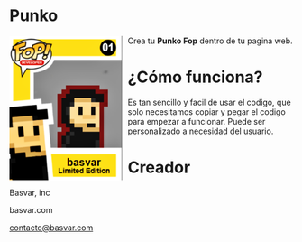 # Punko

<p align="center">
<img src="cdn/bvpf.png"
	alt="Punko"
	width="200"
	style="float: left; margin-right: 10px;" />
</p>

Crea tu **Punko Fop** dentro de tu pagina web.


¿Cómo funciona?
======
Es tan sencillo y facil de usar el codigo, que solo necesitamos copiar y pegar el codigo para empezar a funcionar. Puede ser personalizado a necesidad del usuario.


Creador
======
Basvar, inc

basvar.com

contacto@basvar.com